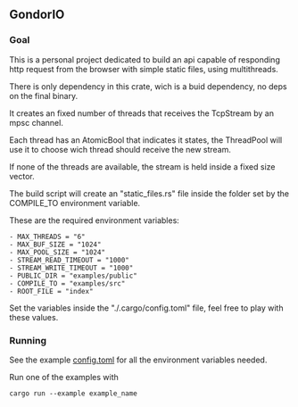 ## GondorIO

### Goal

This is a personal project dedicated to build an api capable of responding http request from the browser with simple static files, using multithreads.

There is only dependency in this crate, wich is a buid dependency, no deps on the final binary.

It creates an fixed number of threads that receives the TcpStream by an mpsc channel.

Each thread has an AtomicBool that indicates it states, the ThreadPool will use it to choose wich thread should receive the new stream.

If none of the threads are available, the stream is held inside a fixed size vector.

The build script will create an "static_files.rs" file inside the folder set by the COMPILE_TO environment variable.

These are the required environment variables:

    - MAX_THREADS = "6"
    - MAX_BUF_SIZE = "1024"
    - MAX_POOL_SIZE = "1024"
    - STREAM_READ_TIMEOUT = "1000"
    - STREAM_WRITE_TIMEOUT = "1000"
    - PUBLIC_DIR = "examples/public"
    - COMPILE_TO = "examples/src"
    - ROOT_FILE = "index"

Set the variables inside the "./.cargo/config.toml" file, feel free to play with these values.

### Running

See the example [config.toml](./.cargo/config.toml) for all the environment variables needed.

Run one of the examples with

    cargo run --example example_name
